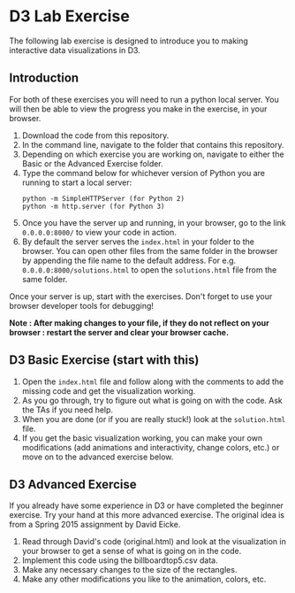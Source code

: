 # D3 Lab Exercise

The following lab exercise is designed to introduce you to making interactive data visualizations in D3. 

## Introduction

For both of these exercises you will need to run a python local server. You will then be able to view the progress you make in the exercise, in your browser.

1. Download the code from this repository.
2. In the command line, navigate to the folder that contains this repository.
3. Depending on which exercise you are working on, navigate to either the Basic or the Advanced Exercise folder.
4. Type the command below for whichever version of Python you are running to start a local server:
   ```
   python -m SimpleHTTPServer (for Python 2)
   python -m http.server (for Python 3)
   ```
5. Once you have the server up and running, in your browser, go to the link `0.0.0.0:8000/` to view your code in action.
6. By default the server serves the `index.html` in your folder to the browser. You can open other files from the same folder in the browser by appending the file name to the default address. For e.g. `0.0.0.0:8000/solutions.html` to open the `solutions.html` file from the same folder.

Once your server is up, start with the exercises. Don't forget to use your browser developer tools for debugging! 

**Note : After making changes to your file, if they do not reflect on your browser : restart the server and clear your browser cache.**

## D3 Basic Exercise (start with this)

1. Open the `index.html` file and follow along with the comments to add the missing code and get the visualization working.
2. As you go through, try to figure out what is going on with the code. Ask the TAs if you need help. 
3. When you are done (or if you are really stuck!) look at the `solution.html` file.
4. If you get the basic visualization working, you can make your own modifications (add animations and interactivity, change colors, etc.) or move on to the advanced exercise below.

## D3 Advanced Exercise 

If you already have some experience in D3 or have completed the beginner exercise. Try your hand at this more advanced exercise. The original idea is from a Spring 2015 assignment by David Eicke.

1. Read through David's code (original.html) and look at the visualization in your browser to get a sense of what is going on in the code.
2. Implement this code using the billboardtop5.csv data.
3. Make any necessary changes to the size of the rectangles.
4. Make any other modifications you like to the animation, colors, etc.
